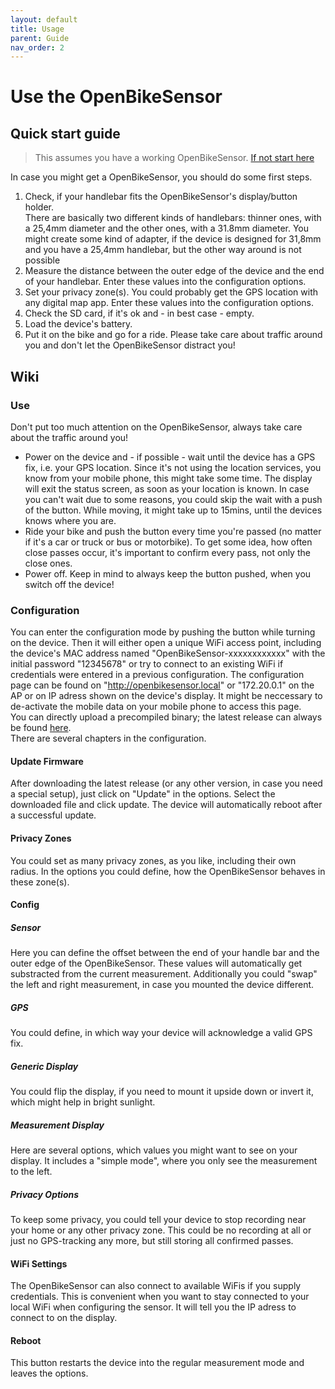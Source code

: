```yaml
---
layout: default
title: Usage
parent: Guide
nav_order: 2
---
```



# Use the OpenBikeSensor

## Quick start guide
> This assumes you have a working OpenBikeSensor. [If not start here](/readme.md)

In case you might get a OpenBikeSensor, you should do some first steps.

1. Check, if your handlebar fits the OpenBikeSensor's display/button holder.  
There are basically two different kinds of handlebars: thinner ones, with a 25,4mm diameter and the other ones, with a 31.8mm diameter. You might create some kind of adapter, if the device is designed for 31,8mm and you have a 25,4mm handlebar, but the other way around is not possible
2. Measure the distance between the outer edge of the device and the end of your handlebar. Enter these values into the configuration options.
3. Set your privacy zone(s). You could probably get the GPS location with any digital map app. Enter these values into the configuration options.
4. Check the SD card, if it's ok and - in best case - empty.
5. Load the device's battery.
6. Put it on the bike and go for a ride. Please take care about traffic around you and don't let the OpenBikeSensor distract you!


## Wiki

### Use

Don't put too much attention on the OpenBikeSensor, always take care about the traffic around you!  
* Power on the device and - if possible - wait until the device has a GPS fix, i.e. your GPS location. Since it's not using the location services, you know from your mobile phone, this might take some time. The display will exit the status screen, as soon as your location is known. In case you can't wait due to some reasons, you could skip the wait with a push of the button. While moving, it might take up to 15mins, until the devices knows where you are.
* Ride your bike and push the button every time you're passed (no matter if it's a car or truck or bus or motorbike). To get some idea, how often close passes occur, it's important to confirm every pass, not only the close ones. 
* Power off. Keep in mind to always keep the button pushed, when you switch off the device!

### Configuration

You can enter the configuration mode by pushing the button while turning on the device. Then it will either open a unique WiFi access point, including the device's MAC address named "OpenBikeSensor-xxxxxxxxxxxx" with the initial password "12345678" or try to connect to an existing WiFi if credentials were entered in a previous configuration. The configuration page can be found on "http://openbikesensor.local" or "172.20.0.1" on the AP or on IP adress shown on the device's display. It might be neccessary to de-activate the mobile data on your mobile phone to access this page.  
You can directly upload a precompiled binary; the latest release can always be found [here](https://github.com/Friends-of-OpenBikeSensor/OpenBikeSensorFirmware/releases).  
There are several chapters in the configuration.

#### Update Firmware

After downloading the latest release (or any other version, in case you need a special setup), just click on "Update" in the options. Select the downloaded file and click update. The device will automatically reboot after a successful update.

#### Privacy Zones

You could set as many privacy zones, as you like, including their own radius. In the options you could define, how the OpenBikeSensor behaves in these zone(s).

#### Config

##### Sensor

Here you can define the offset between the end of your handle bar and the outer edge of the OpenBikeSensor. These values will automatically get substracted from the current measurement. Additionally you could "swap" the left and right measurement, in case you mounted the device different.

##### GPS

You could define, in which way your device will acknowledge a valid GPS fix.

##### Generic Display

You could flip the display, if you need to mount it upside down or invert it, which might help in bright sunlight.

##### Measurement Display

Here are several options, which values you might want to see on your display. It includes a "simple mode", where you only see the measurement to the left.

##### Privacy Options

To keep some privacy, you could tell your device to stop recording near your home or any other privacy zone. This could be no recording at all or just no GPS-tracking any more, but still storing all confirmed passes.

#### WiFi Settings

The OpenBikeSensor can also connect to available WiFis if you supply credentials. This is convenient when you want to stay connected to your local WiFi when configuring the sensor. It will tell you the IP adress to connect to on the display.

#### Reboot

This button restarts the device into the regular measurement mode and leaves the options.
